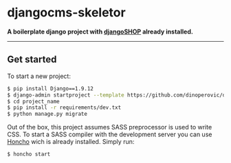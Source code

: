 # djangocms-skeletor

**A boilerplate django project with [djangoSHOP](http://www.django-shop.org) already installed.**

---

## Get started

To start a new project:

```bash
$ pip install Django==1.9.12
$ django-admin startproject --template https://github.com/dinoperovic/djangocms-skeletor/archive/master.zip -e py,md,env project_name
$ cd project_name
$ pip install -r requirements/dev.txt
$ python manage.py migrate
```

Out of the box, this project assumes SASS preprocessor is used to write CSS. To start a SASS compiler with the
development server you can use [Honcho](https://github.com/nickstenning/honcho) wich is already installed. Simply run:

```bash
$ honcho start
```
